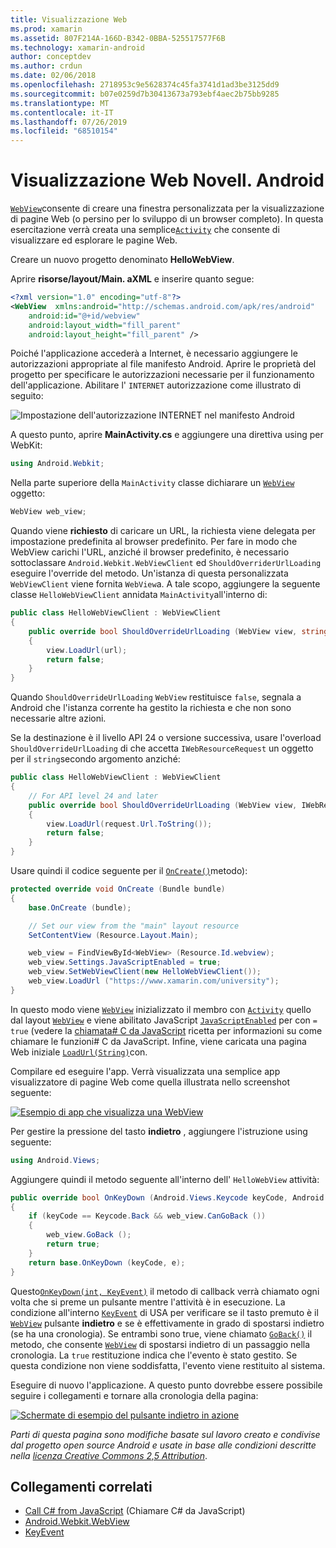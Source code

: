 ```yaml
---
title: Visualizzazione Web
ms.prod: xamarin
ms.assetid: 807F214A-166D-B342-0BBA-525517577F6B
ms.technology: xamarin-android
author: conceptdev
ms.author: crdun
ms.date: 02/06/2018
ms.openlocfilehash: 2718953c9e5628374c45fa3741d1ad3be3125dd9
ms.sourcegitcommit: b07e0259d7b30413673a793ebf4aec2b75bb9285
ms.translationtype: MT
ms.contentlocale: it-IT
ms.lasthandoff: 07/26/2019
ms.locfileid: "68510154"
---
```

# <a name="xamarinandroid-web-view"></a>Visualizzazione Web Novell. Android

[`WebView`](xref:Android.Webkit.WebView)consente di creare una finestra personalizzata per la visualizzazione di pagine Web (o persino per lo sviluppo di un browser completo). In questa esercitazione verrà creata una semplice[`Activity`](xref:Android.App.Activity)
che consente di visualizzare ed esplorare le pagine Web.

Creare un nuovo progetto denominato **HelloWebView**.

Aprire **risorse/layout/Main. aXML** e inserire quanto segue:

```xml
<?xml version="1.0" encoding="utf-8"?>
<WebView  xmlns:android="http://schemas.android.com/apk/res/android"
    android:id="@+id/webview"
    android:layout_width="fill_parent"
    android:layout_height="fill_parent" />
```

Poiché l'applicazione accederà a Internet, è necessario aggiungere le autorizzazioni appropriate al file manifesto Android. Aprire le proprietà del progetto per specificare le autorizzazioni necessarie per il funzionamento dell'applicazione. Abilitare l' `INTERNET` autorizzazione come illustrato di seguito:

![Impostazione dell'autorizzazione INTERNET nel manifesto Android](web-view-images/01-set-internet-permissions.png)

A questo punto, aprire **MainActivity.cs** e aggiungere una direttiva using per WebKit:

```csharp
using Android.Webkit;
```

Nella parte superiore della `MainActivity` classe dichiarare un [`WebView`](xref:Android.Webkit.WebView) oggetto:

```csharp
WebView web_view;
```

Quando viene **richiesto** di caricare un URL, la richiesta viene delegata per impostazione predefinita al browser predefinito. Per fare in  modo che WebView carichi l'URL, anziché il browser predefinito, è necessario sottoclassare `Android.Webkit.WebViewClient` ed `ShouldOverriderUrlLoading` eseguire l'override del metodo. Un'istanza di questa personalizzata `WebViewClient` viene fornita `WebView`a. A tale scopo, aggiungere la seguente classe `HelloWebViewClient` annidata `MainActivity`all'interno di:

```csharp
public class HelloWebViewClient : WebViewClient
{
    public override bool ShouldOverrideUrlLoading (WebView view, string url)
    {
        view.LoadUrl(url);
        return false;
    }
}
```

Quando `ShouldOverrideUrlLoading` `WebView` restituisce `false`, segnala a Android che l'istanza corrente ha gestito la richiesta e che non sono necessarie altre azioni. 

Se la destinazione è il livello API 24 o versione successiva, usare l'overload `ShouldOverrideUrlLoading` di che accetta `IWebResourceRequest` un oggetto per il `string`secondo argomento anziché:

```csharp
public class HelloWebViewClient : WebViewClient
{
    // For API level 24 and later
    public override bool ShouldOverrideUrlLoading (WebView view, IWebResourceRequest request)
    {
        view.LoadUrl(request.Url.ToString());
        return false;
    }
}
```

Usare quindi il codice seguente per il [`OnCreate()`](xref:Android.App.Activity.OnCreate*)metodo):

```csharp
protected override void OnCreate (Bundle bundle)
{
    base.OnCreate (bundle);

    // Set our view from the "main" layout resource
    SetContentView (Resource.Layout.Main);

    web_view = FindViewById<WebView> (Resource.Id.webview);
    web_view.Settings.JavaScriptEnabled = true;
    web_view.SetWebViewClient(new HelloWebViewClient());
    web_view.LoadUrl ("https://www.xamarin.com/university");
}
```

In questo modo viene [`WebView`](xref:Android.Webkit.WebView) inizializzato il membro con [`Activity`](xref:Android.App.Activity) quello dal layout [`WebView`](xref:Android.Webkit.WebView) e viene abilitato JavaScript [`JavaScriptEnabled`](xref:Android.Webkit.WebSettings.JavaScriptEnabled) per con 
 `= true` (vedere la [chiamata\# C da JavaScript](https://github.com/xamarin/recipes/tree/master/Recipes/android/controls/webview/call_csharp_from_javascript) ricetta per informazioni su come chiamare le funzioni\# C da JavaScript. Infine, viene caricata una pagina Web iniziale [`LoadUrl(String)`](xref:Android.Webkit.WebView)con.

Compilare ed eseguire l'app. Verrà visualizzata una semplice app visualizzatore di pagine Web come quella illustrata nello screenshot seguente:

[![Esempio di app che visualizza una WebView](web-view-images/02-simple-webview-app-sml.png)](web-view-images/02-simple-webview-app.png#lightbox)

Per gestire la pressione del tasto **indietro** , aggiungere l'istruzione using seguente:

```csharp
using Android.Views;
```

Aggiungere quindi il metodo seguente all'interno dell' `HelloWebView` attività:

```csharp
public override bool OnKeyDown (Android.Views.Keycode keyCode, Android.Views.KeyEvent e)
{
    if (keyCode == Keycode.Back && web_view.CanGoBack ())
    {
        web_view.GoBack ();
        return true;
    }
    return base.OnKeyDown (keyCode, e);
}
```

Questo[`OnKeyDown(int, KeyEvent)`](xref:Android.App.Activity.OnKeyDown*)
il metodo di callback verrà chiamato ogni volta che si preme un pulsante mentre l'attività è in esecuzione. La condizione all'interno [`KeyEvent`](xref:Android.Views.KeyEvent) di USA per verificare se il tasto premuto è il [`WebView`](xref:Android.Webkit.WebView) pulsante **indietro** e se è effettivamente in grado di spostarsi indietro (se ha una cronologia). Se entrambi sono true, viene chiamato [`GoBack()`](xref:Android.Webkit.WebView.GoBack) il metodo, che consente [`WebView`](xref:Android.Webkit.WebView) di spostarsi indietro di un passaggio nella cronologia. La `true` restituzione indica che l'evento è stato gestito. Se questa condizione non viene soddisfatta, l'evento viene restituito al sistema.

Eseguire di nuovo l'applicazione. A questo punto dovrebbe essere possibile seguire i collegamenti e tornare alla cronologia della pagina:

[![Schermate di esempio del pulsante indietro in azione](web-view-images/03-back-button-sml.png)](web-view-images/03-back-button.png#lightbox)

*Parti di questa pagina sono modifiche basate sul lavoro creato e condivise dal progetto open source Android e usate in base alle condizioni descritte nella*
[*licenza Creative Commons 2,5 Attribution*](http://creativecommons.org/licenses/by/2.5/).

## <a name="related-links"></a>Collegamenti correlati

- [Call C# from JavaScript](https://github.com/xamarin/recipes/tree/master/Recipes/android/controls/webview/call_csharp_from_javascript) (Chiamare C# da JavaScript)
- [Android.Webkit.WebView](xref:Android.Webkit.WebView)
- [KeyEvent](xref:Android.Webkit.WebView)

